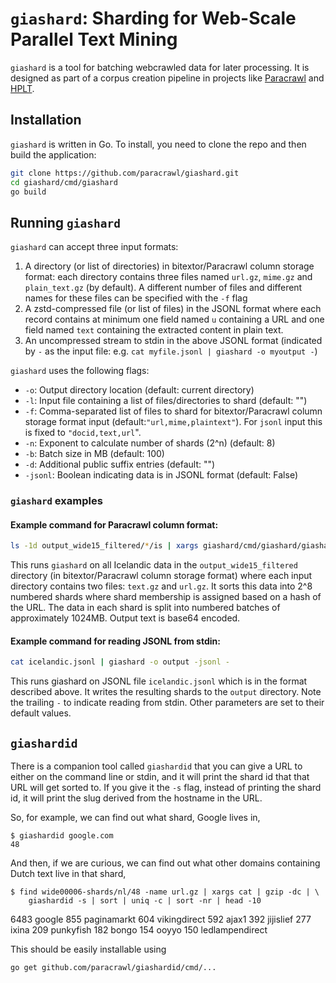 # `giashard`: Sharding for Web-Scale Parallel Text Mining

`giashard` is a tool for batching webcrawled data for later processing. It is designed as part of a corpus creation pipeline in projects like [Paracrawl](https://paracrawl.eu/) and [HPLT](https://hplt-project.org/). 

## Installation

`giashard` is written in Go. To install, you need to clone the repo and then build the application:

```bash
git clone https://github.com/paracrawl/giashard.git
cd giashard/cmd/giashard
go build
```

## Running `giashard`
`giashard` can accept three input formats:
1) A directory (or list of directories) in bitextor/Paracrawl column storage format: each directory contains three files named `url.gz`, `mime.gz` and `plain_text.gz` (by default). A different number of files and different names for these files can be specified with the `-f` flag
2) A zstd-compressed file (or list of files) in the JSONL format where each record contains at minimum one field named `u` containing a URL and one field named `text` containing the extracted content in plain text.
3) An uncompressed stream to stdin in the above JSONL format (indicated by `-` as the input file: e.g. `cat myfile.jsonl | giashard -o myoutput -`)

`giashard` uses the following flags:
- `-o`: Output directory location (default: current directory)
- `-l`: Input file containing a list of files/directories to shard (default: "")
- `-f`: Comma-separated list of files to shard for bitextor/Paracrawl column storage format input (default:`"url,mime,plaintext"`). For `jsonl` input this is fixed to `"docid,text,url`".
- `-n`: Exponent to calculate number of shards (2^n) (default: 8)
- `-b`: Batch size in MB (default: 100)
- `-d`: Additional public suffix entries (default: "")
- `-jsonl`: Boolean indicating data is in JSONL format (default: False)

### `giashard` examples

#### Example command for Paracrawl column format:
```bash
ls -1d output_wide15_filtered/*/is | xargs giashard/cmd/giashard/giashard -n 8 -o output_wide15_sharded -f text,url -b 1024
```

This runs `giashard` on all Icelandic data in the `output_wide15_filtered` directory (in bitextor/Paracrawl column storage format) where each input directory contains two files: `text.gz` and `url.gz`. It sorts this data into 2^8 numbered shards where shard membership is assigned based on a hash of the URL. The data in each shard is split into numbered batches of approximately 1024MB. Output text is base64 encoded.

#### Example command for reading JSONL from stdin:
```bash
cat icelandic.jsonl | giashard -o output -jsonl -
```

This runs giashard on JSONL file `icelandic.jsonl` which is in the format described above. It writes the resulting shards to the `output` directory. Note the trailing `-` to indicate reading from stdin. Other parameters are set to their default values.


## `giashardid`

There is a companion tool called `giashardid` that you can give a URL to either on the command line or stdin, and it will print the shard id that that URL will get sorted to. If you give it the `-s` flag, instead of printing the shard id, it will print the slug derived from the hostname in the URL.

So, for example, we can find out what shard, Google lives in,

    $ giashardid google.com
    48

And then, if we are curious, we can find out what other domains containing Dutch text live in that shard,

    $ find wide00006-shards/nl/48 -name url.gz | xargs cat | gzip -dc | \
        giashardid -s | sort | uniq -c | sort -nr | head -10
   6483 google
    855 paginamarkt
    604 vikingdirect
    592 ajax1
    392 jijislief
    277 ixina
    209 punkyfish
    182 bongo
    154 ooyyo
    150 ledlampendirect

This should be easily installable using

    go get github.com/paracrawl/giashardid/cmd/...

